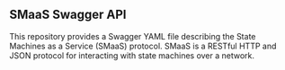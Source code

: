 ## SMaaS Swagger API

This repository provides a Swagger YAML file describing the State Machines as a
Service (SMaaS) protocol. SMaaS is a RESTful HTTP and JSON protocol for
interacting with state machines over a network. 
